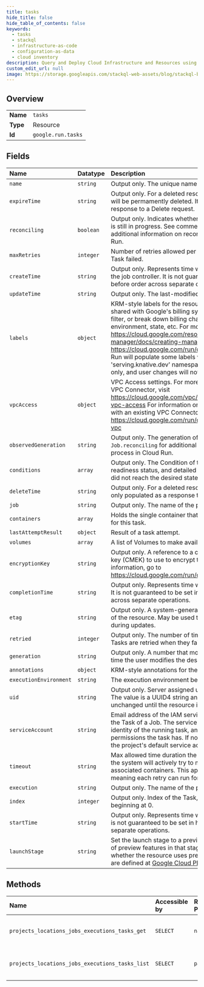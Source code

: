 ```yaml
---
title: tasks
hide_title: false
hide_table_of_contents: false
keywords:
  - tasks
  - stackql
  - infrastructure-as-code
  - configuration-as-data
  - cloud inventory
description: Query and Deploy Cloud Infrastructure and Resources using SQL
custom_edit_url: null
image: https://storage.googleapis.com/stackql-web-assets/blog/stackql-blog-post-featured-image.png
---
```

  
    

## Overview
<table><tbody>
<tr><td><b>Name</b></td><td><code>tasks</code></td></tr>
<tr><td><b>Type</b></td><td>Resource</td></tr>
<tr><td><b>Id</b></td><td><code>google.run.tasks</code></td></tr>
</tbody></table>

## Fields
| Name | Datatype | Description |
|:-----|:---------|:------------|
| `name` | `string` | Output only. The unique name of this Task. |
| `expireTime` | `string` | Output only. For a deleted resource, the time after which it will be permamently deleted. It is only populated as a response to a Delete request. |
| `reconciling` | `boolean` | Output only. Indicates whether the resource's reconciliation is still in progress. See comments in `Job.reconciling` for additional information on reconciliation process in Cloud Run. |
| `maxRetries` | `integer` | Number of retries allowed per Task, before marking this Task failed. |
| `createTime` | `string` | Output only. Represents time when the task was created by the job controller. It is not guaranteed to be set in happens-before order across separate operations. |
| `updateTime` | `string` | Output only. The last-modified time. |
| `labels` | `object` | KRM-style labels for the resource. User-provided labels are shared with Google's billing system, so they can be used to filter, or break down billing charges by team, component, environment, state, etc. For more information, visit https://cloud.google.com/resource-manager/docs/creating-managing-labels or https://cloud.google.com/run/docs/configuring/labels Cloud Run will populate some labels with 'run.googleapis.com' or 'serving.knative.dev' namespaces. Those labels are read-only, and user changes will not be preserved. |
| `vpcAccess` | `object` | VPC Access settings. For more information on creating a VPC Connector, visit https://cloud.google.com/vpc/docs/configure-serverless-vpc-access For information on how to configure Cloud Run with an existing VPC Connector, visit https://cloud.google.com/run/docs/configuring/connecting-vpc |
| `observedGeneration` | `string` | Output only. The generation of this Task. See comments in `Job.reconciling` for additional information on reconciliation process in Cloud Run. |
| `conditions` | `array` | Output only. The Condition of this Task, containing its readiness status, and detailed error information in case it did not reach the desired state. |
| `deleteTime` | `string` | Output only. For a deleted resource, the deletion time. It is only populated as a response to a Delete request. |
| `job` | `string` | Output only. The name of the parent Job. |
| `containers` | `array` | Holds the single container that defines the unit of execution for this task. |
| `lastAttemptResult` | `object` | Result of a task attempt. |
| `volumes` | `array` | A list of Volumes to make available to containers. |
| `encryptionKey` | `string` | Output only. A reference to a customer managed encryption key (CMEK) to use to encrypt this container image. For more information, go to https://cloud.google.com/run/docs/securing/using-cmek |
| `completionTime` | `string` | Output only. Represents time when the Task was completed. It is not guaranteed to be set in happens-before order across separate operations. |
| `etag` | `string` | Output only. A system-generated fingerprint for this version of the resource. May be used to detect modification conflict during updates. |
| `retried` | `integer` | Output only. The number of times this Task was retried. Tasks are retried when they fail up to the maxRetries limit. |
| `generation` | `string` | Output only. A number that monotonically increases every time the user modifies the desired state. |
| `annotations` | `object` | KRM-style annotations for the resource. |
| `executionEnvironment` | `string` | The execution environment being used to host this Task. |
| `uid` | `string` | Output only. Server assigned unique identifier for the Task. The value is a UUID4 string and guaranteed to remain unchanged until the resource is deleted. |
| `serviceAccount` | `string` | Email address of the IAM service account associated with the Task of a Job. The service account represents the identity of the running task, and determines what permissions the task has. If not provided, the task will use the project's default service account. |
| `timeout` | `string` | Max allowed time duration the Task may be active before the system will actively try to mark it failed and kill associated containers. This applies per attempt of a task, meaning each retry can run for the full timeout. |
| `execution` | `string` | Output only. The name of the parent Execution. |
| `index` | `integer` | Output only. Index of the Task, unique per execution, and beginning at 0. |
| `startTime` | `string` | Output only. Represents time when the task started to run. It is not guaranteed to be set in happens-before order across separate operations. |
| `launchStage` | `string` | Set the launch stage to a preview stage on write to allow use of preview features in that stage. On read, describes whether the resource uses preview features. Launch Stages are defined at [Google Cloud Platform Launch Stages](https://cloud.google.com/terms/launch-stages). |
## Methods
| Name | Accessible by | Required Params | Description |
|:-----|:--------------|:----------------|:------------|
| `projects_locations_jobs_executions_tasks_get` | `SELECT` | `name` | Gets information about a Task. |
| `projects_locations_jobs_executions_tasks_list` | `SELECT` | `parent` | List Tasks from an Execution of a Job. |
